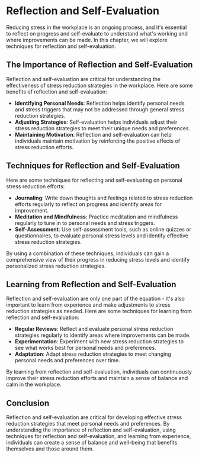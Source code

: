 Reflection and Self-Evaluation
==========================================================================================

Reducing stress in the workplace is an ongoing process, and it's essential to reflect on progress and self-evaluate to understand what's working and where improvements can be made. In this chapter, we will explore techniques for reflection and self-evaluation.

The Importance of Reflection and Self-Evaluation
------------------------------------------------

Reflection and self-evaluation are critical for understanding the effectiveness of stress reduction strategies in the workplace. Here are some benefits of reflection and self-evaluation:

* **Identifying Personal Needs**: Reflection helps identify personal needs and stress triggers that may not be addressed through general stress reduction strategies.
* **Adjusting Strategies**: Self-evaluation helps individuals adjust their stress reduction strategies to meet their unique needs and preferences.
* **Maintaining Motivation**: Reflection and self-evaluation can help individuals maintain motivation by reinforcing the positive effects of stress reduction efforts.

Techniques for Reflection and Self-Evaluation
---------------------------------------------

Here are some techniques for reflecting and self-evaluating on personal stress reduction efforts:

* **Journaling**: Write down thoughts and feelings related to stress reduction efforts regularly to reflect on progress and identify areas for improvement.
* **Meditation and Mindfulness**: Practice meditation and mindfulness regularly to tune in to personal needs and stress triggers.
* **Self-Assessment**: Use self-assessment tools, such as online quizzes or questionnaires, to evaluate personal stress levels and identify effective stress reduction strategies.

By using a combination of these techniques, individuals can gain a comprehensive view of their progress in reducing stress levels and identify personalized stress reduction strategies.

Learning from Reflection and Self-Evaluation
--------------------------------------------

Reflection and self-evaluation are only one part of the equation - it's also important to learn from experience and make adjustments to stress reduction strategies as needed. Here are some techniques for learning from reflection and self-evaluation:

* **Regular Reviews**: Reflect and evaluate personal stress reduction strategies regularly to identify areas where improvements can be made.
* **Experimentation**: Experiment with new stress reduction strategies to see what works best for personal needs and preferences.
* **Adaptation**: Adapt stress reduction strategies to meet changing personal needs and preferences over time.

By learning from reflection and self-evaluation, individuals can continuously improve their stress reduction efforts and maintain a sense of balance and calm in the workplace.

Conclusion
----------

Reflection and self-evaluation are critical for developing effective stress reduction strategies that meet personal needs and preferences. By understanding the importance of reflection and self-evaluation, using techniques for reflection and self-evaluation, and learning from experience, individuals can create a sense of balance and well-being that benefits themselves and those around them.
